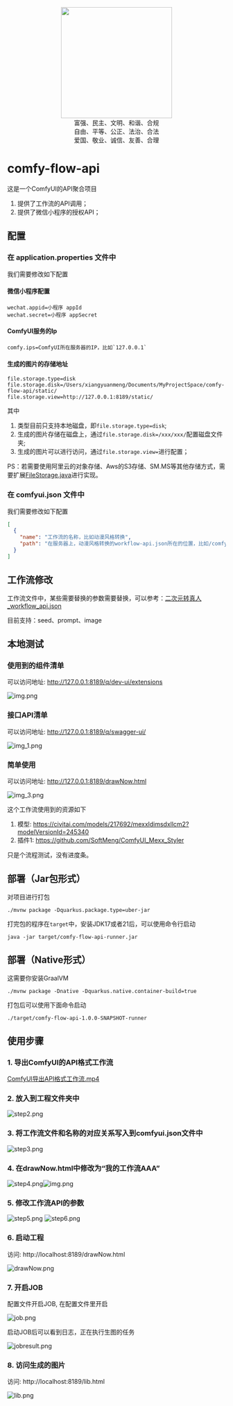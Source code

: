 <div align="center">
    <img src="./doc/icon.jpg" width="256px"/>
</div>
<div align="center">
    富强、民主、文明、和谐、合规
</div>
<div align="center">
    自由、平等、公正、法治、合法
</div>
<div align="center">
    爱国、敬业、诚信、友善、合理
</div>

# comfy-flow-api

这是一个ComfyUI的API聚合项目

1. 提供了工作流的API调用；
2. 提供了微信小程序的授权API；

## 配置

### 在 application.properties 文件中

我们需要修改如下配置

#### 微信小程序配置

```
wechat.appid=小程序 appId
wechat.secret=小程序 appSecret
```
#### ComfyUI服务的Ip
```
comfy.ips=ComfyUI所在服务器的IP，比如`127.0.0.1`
```
#### 生成的图片的存储地址
```
file.storage.type=disk
file.storage.disk=/Users/xiangyuanmeng/Documents/MyProjectSpace/comfy-flow-api/static/
file.storage.view=http://127.0.0.1:8189/static/
```
其中

1. 类型目前只支持本地磁盘，即`file.storage.type=disk`;
2. 生成的图片存储在磁盘上，通过`file.storage.disk=/xxx/xxx/`配置磁盘文件夹;
3. 生成的图片可以进行访问，通过`file.storage.view=`进行配置；

PS：若需要使用阿里云的对象存储、Aws的S3存储、SM.MS等其他存储方式，需要扩展[FileStorage.java](src%2Fmain%2Fjava%2Fcom%2Fmexx%2Fcomfy%2Fservice%2FFileStorage.java)进行实现。

### 在 comfyui.json 文件中

我们需要修改如下配置

```json
[
  {
    "name": "工作流的名称，比如动漫风格转换",
    "path": "在服务器上，动漫风格转换的workflow-api.json所在的位置，比如/comfyui/workflow-api.json"
  }
]
```

## 工作流修改

工作流文件中，某些需要替换的参数需要替换，可以参考：[二次元转真人_workflow_api.json](src%2Fmain%2Fresources%2Fcomfy%2F%E4%BA%8C%E6%AC%A1%E5%85%83%E8%BD%AC%E7%9C%9F%E4%BA%BA_workflow_api.json)

目前支持：seed、prompt、image

## 本地测试

### 使用到的组件清单

可以访问地址: http://127.0.0.1:8189/q/dev-ui/extensions

![img.png](doc%2Fimg_0.png)

### 接口API清单

可以访问地址: http://127.0.0.1:8189/q/swagger-ui/

![img_1.png](doc%2Fimg_1.png)

### 简单使用

可以访问地址: http://127.0.0.1:8189/drawNow.html

![img_3.png](doc%2Fimg_3.png)

这个工作流使用到的资源如下

1. 模型: https://civitai.com/models/217692/mexxldimsdxllcm2?modelVersionId=245340
2. 插件1: https://github.com/SoftMeng/ComfyUI_Mexx_Styler

只是个流程测试，没有进度条。

## 部署（Jar包形式）

对项目进行打包

```shell script
./mvnw package -Dquarkus.package.type=uber-jar
```

打完包的程序在`target`中，安装JDK17或者21后，可以使用命令行启动

```shell
java -jar target/comfy-flow-api-runner.jar
```

## 部署（Native形式）

这需要你安装GraalVM

```shell script
./mvnw package -Dnative -Dquarkus.native.container-build=true
```

打包后可以使用下面命令启动

```shell
./target/comfy-flow-api-1.0.0-SNAPSHOT-runner
```

## 使用步骤

### 1. 导出ComfyUI的API格式工作流

[ComfyUI导出API格式工作流.mp4](doc%2Fvedio%2FComfyUI%E5%AF%BC%E5%87%BAAPI%E6%A0%BC%E5%BC%8F%E5%B7%A5%E4%BD%9C%E6%B5%81.mp4)

### 2. 放入到工程文件夹中

![step2.png](doc%2Fstep2.png)

### 3. 将工作流文件和名称的对应关系写入到comfyui.json文件中

![step3.png](doc%2Fstep3.png)

### 4. 在drawNow.html中修改为“我的工作流AAA”

![step4.png](doc%2Fstep4.png)![img.png](img.png)

### 5. 修改工作流API的参数

![step5.png](doc%2Fstep5.png)
![step6.png](doc%2Fstep6.png)

### 6. 启动工程

访问: http://localhost:8189/drawNow.html

![drawNow.png](doc%2FdrawNow.png)

### 7. 开启JOB

配置文件开启JOB, 在配置文件里开启

![job.png](doc%2Fjob.png)

启动JOB后可以看到日志，正在执行生图的任务

![jobresult.png](doc%2Fjobresult.png)

### 8. 访问生成的图片

访问: http://localhost:8189/lib.html

![lib.png](doc%2Flib.png)

